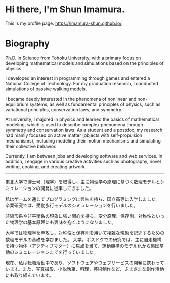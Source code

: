 # Hi there, I'm Shun Imamura.
This is my profile page.
https://imamura-shun.github.io/

# Biography
Ph.D. in Science from Tohoku University, with a primary focus on developing mathematical models and simulations based on the principles of physics.

I developed an interest in programming through games and entered a National College of Technology. For my graduation research, I conducted simulations of passive walking models.

I became deeply interested in the phenomena of nonlinear and non-equilibrium systems, as well as fundamental principles of physics, such as variational principles, conservation laws, and symmetry.

At university, I majored in physics and learned the basics of mathematical modeling, which is used to describe complex phenomena through symmetry and conservation laws. As a student and a postdoc, my research had mainly focused on active matter (objects with self-propulsion mechanisms), including modeling their motion mechanisms and simulating their collective behavior.

Currently, I am between jobs and developing software and web services. In addition, I engage in various creative activities such as photography, novel writing, cooking, and creating artwork.

---
東北大学で博士号（理学）を取得し、主に物理学の原理に基づく数理モデルとシミュレーションの開発に従事してきました。

私はゲームを通じてプログラミングに興味を持ち、国立高専に入学しました。 卒業研究では、受動歩行モデルのシミュレーションを行いました。

非線形系や非平衡系の現象に強い関心を持ち、変分原理、保存則、対称性といった物理学の基本原理にも興味を抱くようになりました。

大学では物理学を専攻し、対称性と保存則を用いて複雑な現象を記述するための数理モデルの基礎を学びました。 大学，ポスドクでの研究では、主に自走機構を持つ物体（アクティブマター）に焦点を当て、運動機構のモデル化から集団挙動のシミュレーションまでを行っていました。

現在、私は転職活動中であり、ソフトウェアやウェブサービスの開発に携わっています。また、写真撮影、小説執筆、料理、芸術制作など、さまざまな創作活動にも取り組んでいます。
